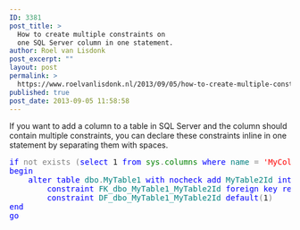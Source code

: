 ```yaml
---
ID: 3381
post_title: >
  How to create multiple constraints on
  one SQL Server column in one statement.
author: Roel van Lisdonk
post_excerpt: ""
layout: post
permalink: >
  https://www.roelvanlisdonk.nl/2013/09/05/how-to-create-multiple-constraints-on-one-sql-server-column-in-one-statement/
published: true
post_date: 2013-09-05 11:58:58
---
```

<p>If you want to add a column to a table in SQL Server and the column should contain multiple constraints, you can declare these constraints inline in one statement by separating them with spaces.</p>  <pre class="code"><span style="color: blue">if </span><span style="color: gray">not exists (</span><span style="color: blue">select </span>1 <span style="color: blue">from </span><span style="color: green">sys</span><span style="color: gray">.</span><span style="color: green">columns </span><span style="color: blue">where </span><span style="color: teal">name </span><span style="color: gray">= </span><span style="color: red">'MyColumn1' </span><span style="color: gray">and </span><span style="color: magenta">Object_ID </span><span style="color: gray">= </span><span style="color: magenta">Object_ID</span><span style="color: gray">(</span><span style="color: red">'dbo.MyTable1'</span><span style="color: gray">))
</span><span style="color: blue">begin 
    alter table </span><span style="color: teal">dbo</span><span style="color: gray">.</span><span style="color: teal">MyTable1 </span><span style="color: blue">with nocheck add </span><span style="color: teal">MyTable2Id </span><span style="color: blue">int </span><span style="color: gray">not null 
        </span><span style="color: blue">constraint </span><span style="color: teal">FK_dbo_MyTable1_MyTable2Id </span><span style="color: blue">foreign key references </span><span style="color: teal">dbo</span><span style="color: gray">.</span><span style="color: teal">MyTable2Id</span><span style="color: gray">(</span><span style="color: teal">Id</span><span style="color: gray">)
        </span><span style="color: blue">constraint </span><span style="color: teal">DF_dbo_MyTable1_MyTable2Id </span><span style="color: blue">default</span><span style="color: gray">(</span>1<span style="color: gray">)
</span><span style="color: blue">end
go
</span></pre>
